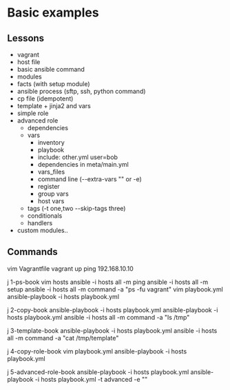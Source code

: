 # Basic examples

## Lessons

* vagrant
* host file
* basic ansible command
* modules
* facts (with setup module)
* ansible process (sftp, ssh, python command)
* cp file (idempotent)
* template + jinja2 and vars
* simple role
* advanced role
  * dependencies
  * vars
    - inventory
    - playbook
    - include: other.yml user=bob
    - dependencies in meta/main.yml
    - vars_files
    - command line (--extra-vars "" or -e)
    - register
    - group vars
    - host vars
  * tags (-t one,two --skip-tags three)
  * conditionals
  * handlers
* custom modules..


## Commands

  vim Vagrantfile
  vagrant up
  ping 192.168.10.10

  j 1-ps-book
  vim hosts
  ansible -i hosts all -m ping
  ansible -i hosts all -m setup
  ansible -i hosts all -m command -a "ps -fu vagrant"
  vim playbook.yml
  ansible-playbook -i hosts playbook.yml

  j 2-copy-book
  ansible-playbook -i hosts playbook.yml
  ansible-playbook -i hosts playbook.yml
  ansible -i hosts all -m command -a "ls /tmp"

  j 3-template-book
  ansible-playbook -i hosts playbook.yml
  ansible -i hosts all -m command -a "cat /tmp/template"

  j 4-copy-role-book
  vim playbook.yml
  ansible-playbook -i hosts playbook.yml

  j 5-advanced-role-book
  ansible-playbook -i hosts playbook.yml
  ansible-playbook -i hosts playbook.yml -t advanced -e ""
